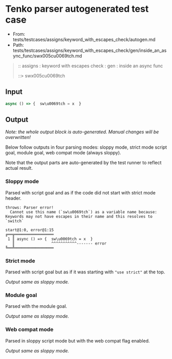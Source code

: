 # Tenko parser autogenerated test case

- From: tests/testcases/assigns/keyword_with_escapes_check/autogen.md
- Path: tests/testcases/assigns/keyword_with_escapes_check/gen/inside_an_async_func/swx005cu0069tch.md

> :: assigns : keyword with escapes check : gen : inside an async func
>
> ::> swx005cu0069tch

## Input


`````js
async () => {  sw\u0069tch = x  }
`````

## Output

_Note: the whole output block is auto-generated. Manual changes will be overwritten!_

Below follow outputs in four parsing modes: sloppy mode, strict mode script goal, module goal, web compat mode (always sloppy).

Note that the output parts are auto-generated by the test runner to reflect actual result.

### Sloppy mode

Parsed with script goal and as if the code did not start with strict mode header.

`````
throws: Parser error!
  Cannot use this name (`sw\u0069tch`) as a variable name because: Keywords may not have escapes in their name and this resolves to `switch`

start@1:0, error@1:15
╔══╦═════════════════
 1 ║ async () => {  sw\u0069tch = x  }
   ║                ^^^^^^^^^^^------- error
╚══╩═════════════════

`````

### Strict mode

Parsed with script goal but as if it was starting with `"use strict"` at the top.

_Output same as sloppy mode._

### Module goal

Parsed with the module goal.

_Output same as sloppy mode._

### Web compat mode

Parsed in sloppy script mode but with the web compat flag enabled.

_Output same as sloppy mode._
